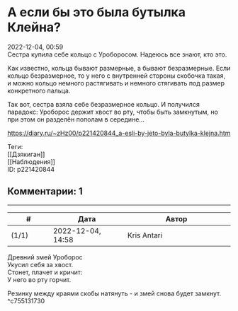 А если бы это была бутылка Клейна?
==================================

  
2022-12-04, 00:59  
 Сестра купила себе кольцо с Уроборосом. Надеюсь все знают, кто это.   
   
 Как известно, кольца бывают размерные, а бывают безразмерные. Если кольцо безразмерное, то у него с внутренней стороны скобочка такая, и можно кольцо немного растягивать и немного стягивать под размер конкретного пальца.   
   
 Так вот, сестра взяла себе безразмерное кольцо. И получился парадокс: Уроборос держит хвост во рту, чтобы быть замкнутым, но при этом он разделён пополам в середине...   
  
<https://diary.ru/~zHz00/p221420844_a-esli-by-jeto-byla-butylka-klejna.htm>  
  
Теги:  
[[Дзякиган]]  
[[Наблюдения]]  
ID: p221420844  


Комментарии: 1
--------------

  


---



|         #         |              Дата              |                     Автор                     |           ID           |
| --- | --- | --- | --- |
| (1/1) | 2022-12-04, 14:58 | Kris Antari | c755131730 |

  
 Древний змей Уроборос   
 Укусил себя за хвост.   
 Стонет, плачет и кричит:   
 У него во рту горчит.   
   
 Резинку между краями скобы натянуть - и змей снова будет замкнут.   
 ^c755131730